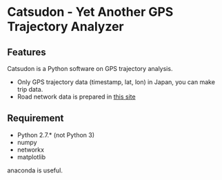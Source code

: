 # Catsudon - Yet Another GPS Trajectory Analyzer

## Features
Catsudon is a Python software on GPS trajectory analysis. 

* Only GPS trajectory data (timestamp, lat, lon) in Japan, you can make trip data.
* Road network data is prepared in [this site](http://harapon.sakura.ne.jp/files/networkSrc.zip)

## Requirement
* Python 2.7.* (not Python 3)
* numpy
* networkx
* matplotlib

anaconda is useful.
